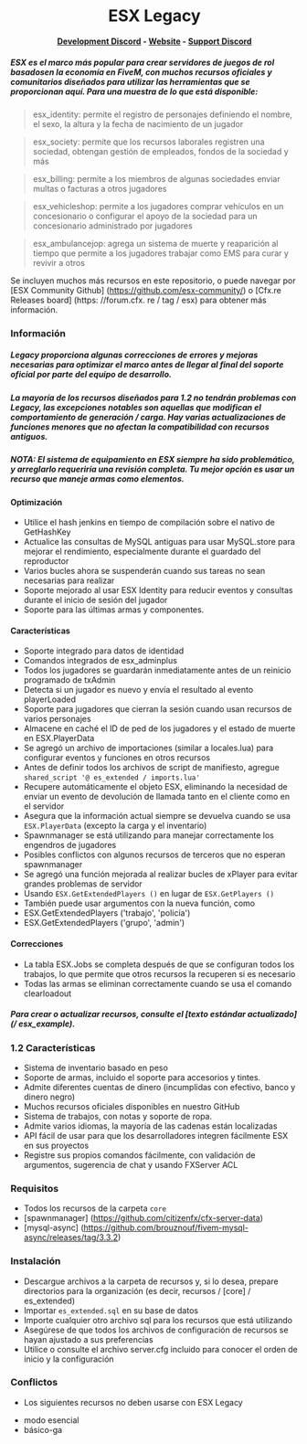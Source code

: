 <h1 align='center'>ESX Legacy</a></h1><p align='center'><b><a href='https://discord.gg/cNx6HF9P5J'>Development Discord</a> - <a href='https://esx-framework.org/esx'>Website</a> - <a href='https://discord.gg/J6VqFPwvVp'>Support Discord</a></b></h5>


##### ESX es el marco más popular para crear servidores de juegos de rol basados ​​en la economía en FiveM, con muchos recursos oficiales y comunitarios diseñados para utilizar las herramientas que se proporcionan aquí. Para una muestra de lo que está disponible:
> esx_identity: permite el registro de personajes definiendo el nombre, el sexo, la altura y la fecha de nacimiento de un jugador

> esx_society: permite que los recursos laborales registren una sociedad, obtengan gestión de empleados, fondos de la sociedad y más

> esx_billing: permite a los miembros de algunas sociedades enviar multas o facturas a otros jugadores

> esx_vehicleshop: permite a los jugadores comprar vehículos en un concesionario o configurar el apoyo de la sociedad para un concesionario administrado por jugadores

> esx_ambulancejop: agrega un sistema de muerte y reaparición al tiempo que permite a los jugadores trabajar como EMS para curar y revivir a otros

Se incluyen muchos más recursos en este repositorio, o puede navegar por [ESX Community Github] (https://github.com/esx-community/) o [Cfx.re Releases board] (https: //forum.cfx. re / tag / esx) para obtener más información.

### Información
##### Legacy proporciona algunas correcciones de errores y mejoras necesarias para optimizar el marco antes de llegar al final del soporte oficial por parte del equipo de desarrollo.
##### La mayoría de los recursos diseñados para 1.2 no tendrán problemas con Legacy, las excepciones notables son aquellas que modifican el comportamiento de generación / carga. Hay varias actualizaciones de funciones menores que no afectan la compatibilidad con recursos antiguos.
##### NOTA: El sistema de equipamiento en ESX siempre ha sido problemático, y arreglarlo requeriría una revisión completa. Tu mejor opción es usar un recurso que maneje armas como elementos.

#### Optimización
- Utilice el hash jenkins en tiempo de compilación sobre el nativo de GetHashKey
- Actualice las consultas de MySQL antiguas para usar MySQL.store para mejorar el rendimiento, especialmente durante el guardado del reproductor
- Varios bucles ahora se suspenderán cuando sus tareas no sean necesarias para realizar
- Soporte mejorado al usar ESX Identity para reducir eventos y consultas durante el inicio de sesión del jugador
- Soporte para las últimas armas y componentes.

#### Características
- Soporte integrado para datos de identidad
- Comandos integrados de esx_adminplus
- Todos los jugadores se guardarán inmediatamente antes de un reinicio programado de txAdmin
- Detecta si un jugador es nuevo y envía el resultado al evento playerLoaded
- Soporte para jugadores que cierran la sesión cuando usan recursos de varios personajes
- Almacene en caché el ID de ped de los jugadores y el estado de muerte en ESX.PlayerData
- Se agregó un archivo de importaciones (similar a locales.lua) para configurar eventos y funciones en otros recursos
- Antes de definir todos los archivos de script de manifiesto, agregue `shared_script '@ es_extended / imports.lua'`
- Recupere automáticamente el objeto ESX, eliminando la necesidad de enviar un evento de devolución de llamada tanto en el cliente como en el servidor
- Asegura que la información actual siempre se devuelva cuando se usa `ESX.PlayerData` (excepto la carga y el inventario)
- Spawnmanager se está utilizando para manejar correctamente los engendros de jugadores
- Posibles conflictos con algunos recursos de terceros que no esperan spawnmanager
- Se agregó una función mejorada al realizar bucles de xPlayer para evitar grandes problemas de servidor
- Usando `ESX.GetExtendedPlayers ()` en lugar de `ESX.GetPlayers ()`
- También puede usar argumentos con la nueva función, como
- ESX.GetExtendedPlayers ('trabajo', 'policía')
- ESX.GetExtendedPlayers ('grupo', 'admin')

#### Correcciones
- La tabla ESX.Jobs se completa después de que se configuran todos los trabajos, lo que permite que otros recursos la recuperen si es necesario
- Todas las armas se eliminan correctamente cuando se usa el comando clearloadout
##### Para crear o actualizar recursos, consulte el [texto estándar actualizado] (/ esx_example).

### 1.2 Características
- Sistema de inventario basado en peso
- Soporte de armas, incluido el soporte para accesorios y tintes.
- Admite diferentes cuentas de dinero (incumplidas con efectivo, banco y dinero negro)
- Muchos recursos oficiales disponibles en nuestro GitHub
- Sistema de trabajos, con notas y soporte de ropa.
- Admite varios idiomas, la mayoría de las cadenas están localizadas
- API fácil de usar para que los desarrolladores integren fácilmente ESX en sus proyectos
- Registre sus propios comandos fácilmente, con validación de argumentos, sugerencia de chat y usando FXServer ACL

### Requisitos
- Todos los recursos de la carpeta `core`
- [spawnmanager] (https://github.com/citizenfx/cfx-server-data)
- [mysql-async] (https://github.com/brouznouf/fivem-mysql-async/releases/tag/3.3.2)


### Instalación
- Descargue archivos a la carpeta de recursos y, si lo desea, prepare directorios para la organización (es decir, recursos / [core] / es_extended)
- Importar `es_extended.sql` en su base de datos
- Importe cualquier otro archivo sql para los recursos que está utilizando
- Asegúrese de que todos los archivos de configuración de recursos se hayan ajustado a sus preferencias
- Utilice o consulte el archivo server.cfg incluido para conocer el orden de inicio y la configuración

### Conflictos
* Los siguientes recursos no deben usarse con ESX Legacy
- modo esencial
- básico-ga
